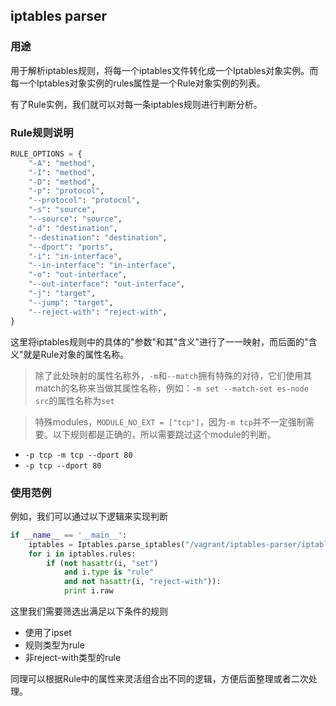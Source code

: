 ## iptables parser

### 用途
用于解析iptables规则，将每一个iptables文件转化成一个Iptables对象实例。而每一个Iptables对象实例的rules属性是一个Rule对象实例的列表。

有了Rule实例，我们就可以对每一条iptables规则进行判断分析。

### Rule规则说明
``` python
RULE_OPTIONS = {
    "-A": "method",
    "-I": "method",
    "-D": "method",
    "-p": "protocol",
    "--protocol": "protocol",
    "-s": "source",
    "--source": "source",
    "-d": "destination",
    "--destination": "destination",
    "--dport": "ports",
    "-i": "in-interface",
    "--in-interface": "in-interface",
    "-o": "out-interface",
    "--out-interface": "out-interface",
    "-j": "target",
    "--jump": "target",
    "--reject-with": "reject-with",
}
```
这里将iptables规则中的具体的"参数"和其"含义"进行了一一映射，而后面的"含义"就是Rule对象的属性名称。
> 除了此处映射的属性名称外，`-m`和`--match`拥有特殊的对待，它们使用其match的名称来当做其属性名称，例如：`-m set --match-set es-node src`的属性名称为`set`

> 特殊modules，`MODULE_NO_EXT = ["tcp"]`，因为`-m tcp`并不一定强制需要。以下规则都是正确的，所以需要跳过这个module的判断。
- `-p tcp -m tcp --dport 80`
- `-p tcp --dport 80`


### 使用范例
例如，我们可以通过以下逻辑来实现判断
``` python
if __name__ == '__main__':
    iptables = Iptables.parse_iptables("/vagrant/iptables-parser/iptables-template", file=True)
    for i in iptables.rules:
        if (not hasattr(i, "set")
            and i.type is "rule"
            and not hasattr(i, "reject-with")):
            print i.raw
```
这里我们需要筛选出满足以下条件的规则
- 使用了ipset
- 规则类型为rule
- 非reject-with类型的rule

同理可以根据Rule中的属性来灵活组合出不同的逻辑，方便后面整理或者二次处理。